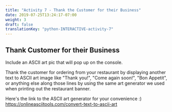 ```yaml
---
title: "Activity 7 - Thank the Customer for their Business"
date: 2019-07-25T13:24:17-07:00
weight: 3
draft: false
translationKey: "python-INTERACTIVE-activity-7"
---
```

## Thank Customer for their Business
Include an ASCII art pic that will pop up on the console.

Thank the customer for ordering from your restaurant by displaying another text to ASCII art image like "Thank you!", "Come again soon!", "Bon Appetit", or anything else along those lines by using the same art generator we used when printing out the restaurant banner.

Here's the link to the ASCII art generator for your convenience :)
https://onlineasciitools.com/convert-text-to-ascii-art
